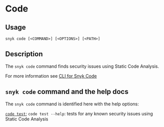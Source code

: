 # Code

## Usage

`snyk code [<COMMAND>] [<OPTIONS>] [<PATH>]`

## Description

The `snyk code` command finds security issues using Static Code Analysis.

For more information see [CLI for Snyk Code](https://docs.snyk.io/snyk-code/cli-for-snyk-code)

## `snyk code` command and the help docs

The `snyk code` command is identified here with the help options:

[`code test`](code-test.md); `code test --help`: tests for any known security issues using Static Code Analysis

